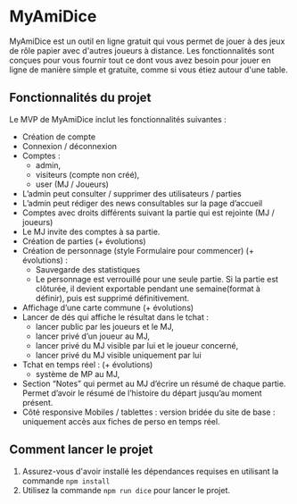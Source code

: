 # MyAmiDice

MyAmiDice est un outil en ligne gratuit qui vous permet de jouer à des jeux de rôle papier avec d'autres joueurs à distance. Les fonctionnalités sont conçues pour vous fournir tout ce dont vous avez besoin pour jouer en ligne de manière simple et gratuite, comme si vous étiez autour d'une table.

## Fonctionnalités du projet

Le MVP de MyAmiDice inclut les fonctionnalités suivantes :

- Création de compte
- Connexion / déconnexion
- Comptes :
    - admin,
    - visiteurs (compte non créé),
    - user (MJ / Joueurs)
- L’admin peut consulter / supprimer des utilisateurs / parties
- L’admin peut rédiger des news consultables sur la page d’accueil
- Comptes avec droits différents suivant la partie qui est rejointe (MJ / joueurs)
- Le MJ invite des comptes à sa partie.
- Création de parties (+ évolutions)
- Création de personnage (style Formulaire pour commencer) (+ évolutions) :
    - Sauvegarde des statistiques
    - Le personnage est verrouillé pour une seule partie. Si la partie est clôturée, il devient exportable pendant une semaine(format à définir), puis est supprimé définitivement.
- Affichage d’une carte commune (+ évolutions)
- Lancer de dés qui affiche le résultat dans le tchat :
    - lancer public par les joueurs et le MJ,
    - lancer privé d’un joueur au MJ,
    - lancer privé du MJ visible par lui et le joueur concerné,
    - lancer privé du MJ visible uniquement par lui
- Tchat en temps réel : (+ évolutions)
    - système de MP au MJ,
- Section “Notes” qui permet au MJ d’écrire un résumé de chaque partie. Permet d’avoir le résumé de l’histoire du départ jusqu’au moment présent.
- Côté responsive Mobiles / tablettes : version bridée du site de base : uniquement accès aux fiches de perso en temps réel.

## Comment lancer le projet

1. Assurez-vous d'avoir installé les dépendances requises en utilisant la commande `npm install`
2. Utilisez la commande `npm run dice` pour lancer le projet.
